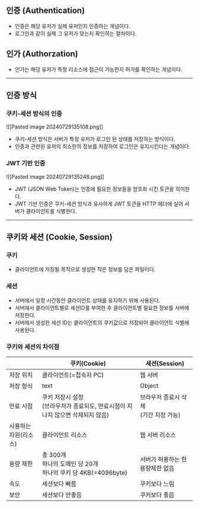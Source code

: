 ## 인증 (Authentication)

- 인증은 해당 유저가 실제 유저인지 인증하는 개념이다.
- 로그인과 같이 실제 그 유저가 맞는지 확인하는 절차이다.

## 인가 (Authorzation)

 - 인가는 해당 유저가 특정 리소스에 접근이 가능한지 허가를 확인하는 개념이다.

---
## 인증 방식

### 쿠키-세션 방식의 인증

![[Pasted image 20240729135108.png]]

- 쿠키-세션 방식은 서버가 특정 유저가 로그인 된 상태를 저장하는 방식이다.
- 인증과 관련된 유저의 최소한의 정보를 저장하여 로그인은 유지시킨다는 개념이다.

### JWT 기반 인증

![[Pasted image 20240729135248.png]]

- JWT (JSON Web Token)는 인증에 필요한 정보들을 암호화 시킨 토큰을 의미한다.
- JWT 기반 인증은 쿠키-세션 방식과 유사하게 JWT 토큰을 HTTP 헤더에 실어 서버가 클라이언트를 식별한다.

---
## 쿠키와 세션 (Cookie, Session)

### 쿠키

- 클라이언트에 저장될 목적으로 생성한 작은 정보를 담은 파일이다.

### 세션

- 서버에서 일정 시간동안 클라이언트 상태를 유지하기 위해 사용된다.
- 서버에서 클라이언트별로 세션ID를 부여한 후 클라이언트별 필요한 정보를 서버에 저장한다.
- 서버에서 생성한 세션 ID는 클라이언트의 쿠키값으로 저장되어 클라이언트 식별에 사용된다.

### 쿠키와 세션의 차이점

|              | **쿠키(Cookie)**                                         | **세션(Session)**             |
| ------------ | ------------------------------------------------------ | --------------------------- |
| 저장 위치        | 클라이언트(=접속자 PC)                                         | 웹 서버                        |
| 저장 형식        | text                                                   | Object                      |
| 만료 시점        | 쿠키 저장시 설정  <br>(브라우저가 종료되도, 만료시점이 지나지 않으면 삭제되지 않음)     | 브라우저 종료시 삭제  <br>(기간 지정 가능) |
| 사용하는 자원(리소스) | 클라이언트 리소스                                              | 웹 서버 리소스                    |
| 용량 제한        | 총 300개  <br>하나의 도메인 당 20개  <br>하나의 쿠키 당 4KB(=4096byte) | 서버가 허용하는 한 용량제한 없음          |
| 속도           | 세션보다 빠름                                                | 쿠키보다 느림                     |
| 보안           | 세션보다 안좋음                                               | 쿠키보다 좋음                     |

